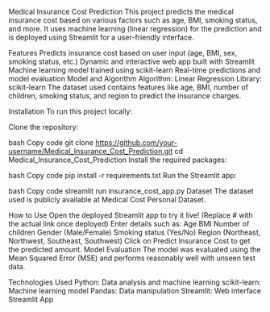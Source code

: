Medical Insurance Cost Prediction
This project predicts the medical insurance cost based on various factors such as age, BMI, smoking status, and more. It uses machine learning (linear regression) for the prediction and is deployed using Streamlit for a user-friendly interface.

Features
Predicts insurance cost based on user input (age, BMI, sex, smoking status, etc.)
Dynamic and interactive web app built with Streamlit
Machine learning model trained using scikit-learn
Real-time predictions and model evaluation
Model and Algorithm
Algorithm: Linear Regression
Library: scikit-learn
The dataset used contains features like age, BMI, number of children, smoking status, and region to predict the insurance charges.

Installation
To run this project locally:

Clone the repository:

bash
Copy code
git clone https://github.com/your-username/Medical_Insurance_Cost_Prediction.git
cd Medical_Insurance_Cost_Prediction
Install the required packages:

bash
Copy code
pip install -r requirements.txt
Run the Streamlit app:

bash
Copy code
streamlit run insurance_cost_app.py
Dataset
The dataset used is publicly available at Medical Cost Personal Dataset.

How to Use
Open the deployed Streamlit app to try it live! (Replace # with the actual link once deployed)
Enter details such as:
Age
BMI
Number of children
Gender (Male/Female)
Smoking status (Yes/No)
Region (Northeast, Northwest, Southeast, Southwest)
Click on Predict Insurance Cost to get the predicted amount.
Model Evaluation
The model was evaluated using the Mean Squared Error (MSE) and performs reasonably well with unseen test data.

Technologies Used
Python: Data analysis and machine learning
scikit-learn: Machine learning model
Pandas: Data manipulation
Streamlit: Web interface
Streamlit App
